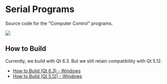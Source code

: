 # Serial Programs

Source code for the "Computer Control" programs.

[<img src="https://canary.discordapp.com/api/guilds/695809740428673034/widget.png?style=banner2">](https://discord.gg/cQ4gWxN)

## How to Build

Currently, we build with Qt 6.3. But we still retain compatibility with Qt 5.12.

- [How to Build (Qt 6.3) - Windows](#Build-Qt6.3.md)
- [How to Build (Qt 5.12) - Windows](#Build-Qt5.12.md)


